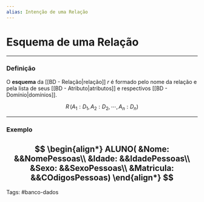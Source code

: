 ```yaml
---
alias: Intenção de uma Relação
---
```


# Esquema de uma Relação

---

### Definição

O **esquema** da [[BD - Relação|relação]] $r$ é formado pelo nome da relação e pela lista de seus [[BD - Atributo|atributos]] e respectivos [[BD - Domínio|domínios]].

$$
R\,(A_1:D_1,\, A_2:D_2,\, \cdots, A_n:D_n)
$$

---

### Exemplo

$$
\begin{align*}
ALUNO(
&Nome: &&NomePessoas\\
&Idade: &&IdadePessoas\\
&Sexo: &&SexoPessoas\\
&Matricula: &&COdigosPessoas)
\end{align*}
$$
---

Tags: #banco-dados

